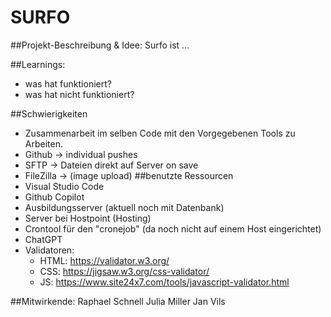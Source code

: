 # SURFO

##Projekt-Beschreibung & Idee:
Surfo ist ...

##Learnings:
- was hat funktioniert?
- was hat nicht funktioniert?


##Schwierigkeiten
- Zusammenarbeit im selben Code mit den Vorgegebenen Tools zu Arbeiten.
- Github → individual pushes
- SFTP → Dateien direkt auf Server on save
- FileZilla → (image upload)
##benutzte Ressourcen
- Visual Studio Code
- Github Copilot
- Ausbildungsserver (aktuell noch mit Datenbank)
- Server bei Hostpoint (Hosting)
- Crontool für den "cronejob" (da noch nicht auf einem Host eingerichtet)
- ChatGPT
- Validatoren:
    - HTML: https://validator.w3.org/
    - CSS: https://jigsaw.w3.org/css-validator/
    - JS: https://www.site24x7.com/tools/javascript-validator.html


##Mitwirkende:
Raphael Schnell
Julia Miller
Jan Vils


